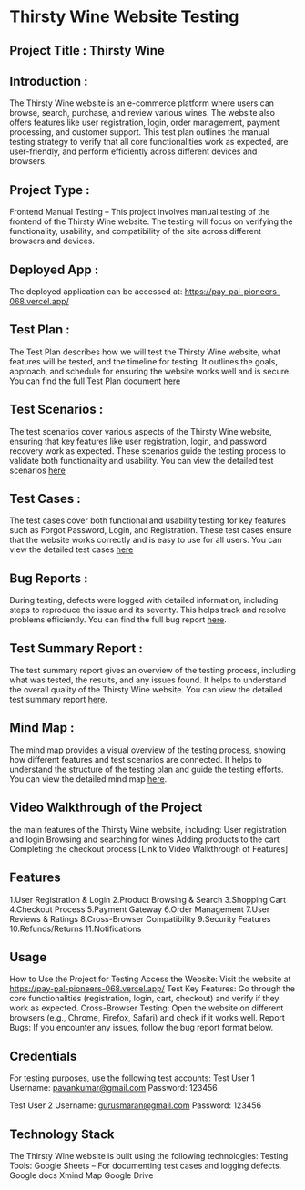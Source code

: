# Thirsty Wine Website Testing
## Project Title : Thirsty Wine

## Introduction :
  The Thirsty Wine website is an e-commerce platform where users can    browse, search, purchase, and review various wines. The website also offers features like user registration, login, order management, payment processing, and customer support. This test plan outlines the manual testing strategy to verify that all core functionalities work as expected, are user-friendly, and perform efficiently across different devices and browsers.

## Project Type :
  Frontend Manual Testing – This project involves manual testing of the frontend of the Thirsty Wine website. The testing will focus on verifying the functionality, usability, and compatibility of the site across different browsers and devices.

## Deployed App :
The deployed application can be accessed at:
https://pay-pal-pioneers-068.vercel.app/

## Test Plan :
The Test Plan describes how we will test the Thirsty Wine website, what features will be tested, and the timeline for testing. It outlines the goals, approach, and schedule for ensuring the website works well and is secure. You can find the full Test Plan document [here](<https://drive.google.com/file/d/1eQ-8OU50bOsUHAO4HwMUaCRRmBySk7ZU/view?usp=sharing>)

## Test Scenarios :
The test scenarios cover various aspects of the Thirsty Wine website, ensuring that key features like user registration, login, and password recovery work as expected. These scenarios guide the testing process to validate both functionality and usability.
You can view the detailed test scenarios [here](<https://docs.google.com/spreadsheets/d/1_My8rBnCUh2UbHPr5FDTUNRpugGyfCK1/edit?usp=sharing&ouid=110433349378414708907&rtpof=true&sd=true>)

## Test Cases :
The test cases cover both functional and usability testing for key features such as Forgot Password, Login, and Registration. These test cases ensure that the website works correctly and is easy to use for all users.
You can view the detailed test cases [here](<https://docs.google.com/spreadsheets/d/11DXNosLJbXA4p_Pbn0GNsLLeHAlaSU8i/edit?usp=sharing&ouid=110433349378414708907&rtpof=true&sd=true>)

## Bug Reports :
During testing, defects were logged with detailed information, including steps to reproduce the issue and its severity. This helps track and resolve problems efficiently.
You can find the full bug report [here](<https://docs.google.com/spreadsheets/d/1I3BFk2jcgnKkmbG65urGS1jD0z7Ln5q3/edit?usp=sharing&ouid=110433349378414708907&rtpof=true&sd=true>).

## Test Summary Report :
The test summary report gives an overview of the testing process, including what was tested, the results, and any issues found. It helps to understand the overall quality of the Thirsty Wine website.
You can view the detailed test summary report [here](<https://drive.google.com/file/d/19m0JizVhzZXs3wdgZNx8QvWqsseh2dxg/view?usp=sharing>).

## Mind Map :
The mind map provides a visual overview of the testing process, showing how different features and test scenarios are connected. It helps to understand the structure of the testing plan and guide the testing efforts.
You can view the detailed mind map [here](<https://drive.google.com/file/d/1LsI6XLTKE6xJEvBw9PsOF3UC6eNOcVUE/view?usp=sharing>).

## Video Walkthrough of the Project
the main features of the Thirsty Wine website, including:
User registration and login
Browsing and searching for wines
Adding products to the cart
Completing the checkout process
[Link to Video Walkthrough of Features]

## Features
1.User Registration & Login
2.Product Browsing & Search
3.Shopping Cart
4.Checkout Process
5.Payment Gateway
6.Order Management
7.User Reviews & Ratings
8.Cross-Browser Compatibility
9.Security Features
10.Refunds/Returns
11.Notifications

## Usage
How to Use the Project for Testing
Access the Website: Visit the website at https://pay-pal-pioneers-068.vercel.app/
Test Key Features: Go through the core functionalities (registration, login, cart, checkout) and verify if they work as expected.
Cross-Browser Testing: Open the website on different browsers (e.g., Chrome, Firefox, Safari) and check if it works well.
Report Bugs: If you encounter any issues, follow the bug report format below.

## Credentials
For testing purposes, use the following test accounts:
Test User 1
Username: pavankumar@gmail.com
Password: 123456

Test User 2
Username: gurusmaran@gmail.com
Password: 123456

## Technology Stack
The Thirsty Wine website is built using the following technologies:
Testing Tools:
Google Sheets – For documenting test cases and logging defects.
Google docs
Xmind Map
Google Drive
